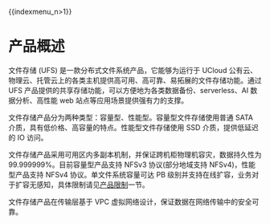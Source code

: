 {{indexmenu_n>1}}

# 产品概述

文件存储 (UFS) 是一款分布式文件系统产品，它能够为运行于 UCloud 公有云、物理云、托管云上的各类主机提供高可用、高可靠、易拓展的文件存储功能。通过 UFS 产品提供的共享存储功能，可以方便地为各类数据备份、serverless、AI 数据分析、高性能 web 站点等应用场景提供强有力的支撑。

文件存储产品分为两种类型：容量型、性能型。容量型文件存储使用普通 SATA 介质，具有低价格、高容量的特点。性能型文件存储使用 SSD 介质，提供低延迟的 IO 访问。

文件存储产品采用可用区内多副本机制，并保证跨机柜物理机容灾，数据持久性为 99.999999%。目前容量型产品支持 NFSv3 协议(部分地域支持 NFSv4)，性能型产品支持 NFSv4 协议。单文件系统容量可达 PB 级别并支持在线扩容，业务对于扩容无感知，具体限制请见[产品限制](https://docs.ucloud.cn/storage_cdn/ufs/ufs_manual_instruction/limit)一节。

文件存储产品在传输层基于 VPC 虚拟网络设计，保证数据在网络传输中的安全可靠。


